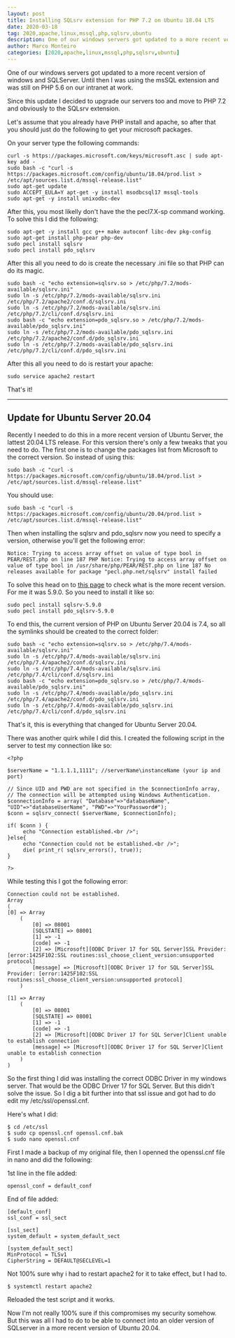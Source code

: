 ```yaml
---
layout: post
title: Installing SQLsrv extension for PHP 7.2 on Ubuntu 18.04 LTS
date: 2020-03-18
tag: 2020,apache,linux,mssql,php,sqlsrv,ubuntu
description: One of our windows servers got updated to a more recent version of windows and SQLServer. Until then I was using the msSQL extension and was still on PHP 5.6
author: Marco Monteiro
categories: [2020,apache,linux,mssql,php,sqlsrv,ubuntu]
---
```


One of our windows servers got updated to a more recent version of windows and SQLServer. Until then I was using the msSQL extension and was still on PHP 5.6 on our intranet at work.

Since this update I decided to upgrade our servers too and move to PHP 7.2 and obviously to the SQLsrv extension.

<!--more-->

Let's assume that you already have PHP install and apache, so after that you should just do the following to get your microsoft packages.

On your server type the following commands:

    curl -s https://packages.microsoft.com/keys/microsoft.asc | sudo apt-key add -
	sudo bash -c "curl -s https://packages.microsoft.com/config/ubuntu/18.04/prod.list > /etc/apt/sources.list.d/mssql-release.list"
	sudo apt-get update
	sudo ACCEPT_EULA=Y apt-get -y install msodbcsql17 mssql-tools
	sudo apt-get -y install unixodbc-dev

After this, you most likelly don't have the  the pecl7.X-sp command working. To solve this I did the following:

	sudo apt-get -y install gcc g++ make autoconf libc-dev pkg-config
	sudo apt-get install php-pear php-dev
	sudo pecl install sqlsrv
	sudo pecl install pdo_sqlsrv

After this all you need to do is create the necessary .ini file so that PHP can do its magic.

	sudo bash -c "echo extension=sqlsrv.so > /etc/php/7.2/mods-available/sqlsrv.ini"
	sudo ln -s /etc/php/7.2/mods-available/sqlsrv.ini /etc/php/7.2/apache2/conf.d/sqlsrv.ini
	sudo ln -s /etc/php/7.2/mods-available/sqlsrv.ini /etc/php/7.2/cli/conf.d/sqlsrv.ini
	sudo bash -c "echo extension=pdo_sqlsrv.so > /etc/php/7.2/mods-available/pdo_sqlsrv.ini"
	sudo ln -s /etc/php/7.2/mods-available/pdo_sqlsrv.ini /etc/php/7.2/apache2/conf.d/pdo_sqlsrv.ini
	sudo ln -s /etc/php/7.2/mods-available/pdo_sqlsrv.ini /etc/php/7.2/cli/conf.d/pdo_sqlsrv.ini

After this all you need to do is restart your apache:

	sudo service apache2 restart

That's it!

----

## Update for Ubuntu Server 20.04


Recently I needed to do this in a more recent version of Ubuntu Server, the lattest 20.04 LTS release. For this version there's only a few tweaks that you need to do. The first one is to change the packages list from Microsoft to the correct version. So instead of using this:

    sudo bash -c "curl -s https://packages.microsoft.com/config/ubuntu/18.04/prod.list > /etc/apt/sources.list.d/mssql-release.list"

You should use:

    sudo bash -c "curl -s https://packages.microsoft.com/config/ubuntu/20.04/prod.list > /etc/apt/sources.list.d/mssql-release.list"

Then when installing the sqlsrv and pdo_sqlsrv now you need to specify a version, otherwise you'll get the following error:

    Notice: Trying to access array offset on value of type bool in PEAR/REST.php on line 187 PHP Notice: Trying to access array offset on value of type bool in /usr/share/php/PEAR/REST.php on line 187 No releases available for package "pecl.php.net/sqlsrv" install failed

To solve this head on to [this page](https://github.com/microsoft/msphpsql/releases) to check what is the more recent version. For me it was 5.9.0. So you need to install it like so:

    sudo pecl install sqlsrv-5.9.0
    sudo pecl install pdo_sqlsrv-5.9.0

To end this, the current version of PHP on Ubuntu Server 20.04 is 7.4, so all the symlinks should be created to the correct folder:

    sudo bash -c "echo extension=sqlsrv.so > /etc/php/7.4/mods-available/sqlsrv.ini"
    sudo ln -s /etc/php/7.4/mods-available/sqlsrv.ini /etc/php/7.4/apache2/conf.d/sqlsrv.ini
    sudo ln -s /etc/php/7.4/mods-available/sqlsrv.ini /etc/php/7.4/cli/conf.d/sqlsrv.ini
    sudo bash -c "echo extension=pdo_sqlsrv.so > /etc/php/7.4/mods-available/pdo_sqlsrv.ini"
    sudo ln -s /etc/php/7.4/mods-available/pdo_sqlsrv.ini /etc/php/7.4/apache2/conf.d/pdo_sqlsrv.ini
    sudo ln -s /etc/php/7.4/mods-available/pdo_sqlsrv.ini /etc/php/7.4/cli/conf.d/pdo_sqlsrv.ini

That's it, this is everything that changed for Ubuntu Server 20.04.

There was another quirk while I did this. I created the following script in the server to test my connection like so:


    <?php

    $serverName = "1.1.1.1,1111"; //serverName\instanceName (your ip and port)

    // Since UID and PWD are not specified in the $connectionInfo array,
    // The connection will be attempted using Windows Authentication.
    $connectionInfo = array( "Database"=>"databaseName", "UID"=>"databaseUserName", "PWD"=>"YourPassword#");
    $conn = sqlsrv_connect( $serverName, $connectionInfo);

    if( $conn ) {
         echo "Connection established.<br />";
    }else{
         echo "Connection could not be established.<br />";
         die( print_r( sqlsrv_errors(), true));
    }

    ?>

While testing this I got the following error:


    Connection could not be established.
    Array
    (
    [0] => Array
        (
            [0] => 08001
            [SQLSTATE] => 08001
            [1] => -1
            [code] => -1
            [2] => [Microsoft][ODBC Driver 17 for SQL Server]SSL Provider: [error:1425F102:SSL routines:ssl_choose_client_version:unsupported protocol]
            [message] => [Microsoft][ODBC Driver 17 for SQL Server]SSL Provider: [error:1425F102:SSL routines:ssl_choose_client_version:unsupported protocol]
        )

    [1] => Array
        (
            [0] => 08001
            [SQLSTATE] => 08001
            [1] => -1
            [code] => -1
            [2] => [Microsoft][ODBC Driver 17 for SQL Server]Client unable to establish connection
            [message] => [Microsoft][ODBC Driver 17 for SQL Server]Client unable to establish connection
        )
    )

So the first thing I did was installing the correct ODBC Driver in my windows server. That would be the ODBC Driver 17 for SQL Server. But this didn't solve the issue. So I dig a bit further into that ssl issue and got had to do edit my /etc/ssl/openssl.cnf.

Here's what I did:

    $ cd /etc/ssl
    $ sudo cp openssl.cnf openssl.cnf.bak
    $ sudo nano openssl.cnf

First I made a backup of my original file, then I openned the openssl.cnf file in nano and did the following:

1st line in the file added:

    openssl_conf = default_conf

End of file added:

    [default_conf]
    ssl_conf = ssl_sect

    [ssl_sect]
    system_default = system_default_sect

    [system_default_sect]
    MinProtocol = TLSv1
    CipherString = DEFAULT@SECLEVEL=1

Not 100% sure why i had to restart apache2 for it to take effect, but I had to.

    $ systemctl restart apache2

Reloaded the test script and it works.

Now I'm not really 100% sure if this compromises my security somehow. But this was all I had to do to be able to connect into an older version of SQLserver in a more recent version of Ubuntu 20.04.
